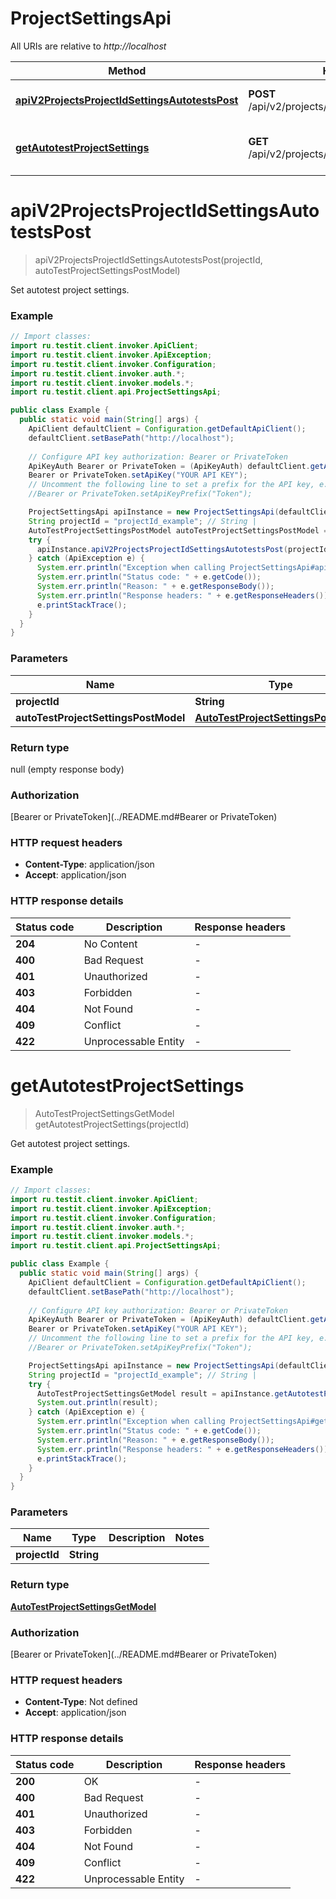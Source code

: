 # ProjectSettingsApi

All URIs are relative to *http://localhost*

| Method | HTTP request | Description |
|------------- | ------------- | -------------|
| [**apiV2ProjectsProjectIdSettingsAutotestsPost**](ProjectSettingsApi.md#apiV2ProjectsProjectIdSettingsAutotestsPost) | **POST** /api/v2/projects/{projectId}/settings/autotests | Set autotest project settings. |
| [**getAutotestProjectSettings**](ProjectSettingsApi.md#getAutotestProjectSettings) | **GET** /api/v2/projects/{projectId}/settings/autotests | Get autotest project settings. |


<a id="apiV2ProjectsProjectIdSettingsAutotestsPost"></a>
# **apiV2ProjectsProjectIdSettingsAutotestsPost**
> apiV2ProjectsProjectIdSettingsAutotestsPost(projectId, autoTestProjectSettingsPostModel)

Set autotest project settings.

### Example
```java
// Import classes:
import ru.testit.client.invoker.ApiClient;
import ru.testit.client.invoker.ApiException;
import ru.testit.client.invoker.Configuration;
import ru.testit.client.invoker.auth.*;
import ru.testit.client.invoker.models.*;
import ru.testit.client.api.ProjectSettingsApi;

public class Example {
  public static void main(String[] args) {
    ApiClient defaultClient = Configuration.getDefaultApiClient();
    defaultClient.setBasePath("http://localhost");
    
    // Configure API key authorization: Bearer or PrivateToken
    ApiKeyAuth Bearer or PrivateToken = (ApiKeyAuth) defaultClient.getAuthentication("Bearer or PrivateToken");
    Bearer or PrivateToken.setApiKey("YOUR API KEY");
    // Uncomment the following line to set a prefix for the API key, e.g. "Token" (defaults to null)
    //Bearer or PrivateToken.setApiKeyPrefix("Token");

    ProjectSettingsApi apiInstance = new ProjectSettingsApi(defaultClient);
    String projectId = "projectId_example"; // String | 
    AutoTestProjectSettingsPostModel autoTestProjectSettingsPostModel = new AutoTestProjectSettingsPostModel(); // AutoTestProjectSettingsPostModel | 
    try {
      apiInstance.apiV2ProjectsProjectIdSettingsAutotestsPost(projectId, autoTestProjectSettingsPostModel);
    } catch (ApiException e) {
      System.err.println("Exception when calling ProjectSettingsApi#apiV2ProjectsProjectIdSettingsAutotestsPost");
      System.err.println("Status code: " + e.getCode());
      System.err.println("Reason: " + e.getResponseBody());
      System.err.println("Response headers: " + e.getResponseHeaders());
      e.printStackTrace();
    }
  }
}
```

### Parameters

| Name | Type | Description  | Notes |
|------------- | ------------- | ------------- | -------------|
| **projectId** | **String**|  | |
| **autoTestProjectSettingsPostModel** | [**AutoTestProjectSettingsPostModel**](AutoTestProjectSettingsPostModel.md)|  | [optional] |

### Return type

null (empty response body)

### Authorization

[Bearer or PrivateToken](../README.md#Bearer or PrivateToken)

### HTTP request headers

 - **Content-Type**: application/json
 - **Accept**: application/json

### HTTP response details
| Status code | Description | Response headers |
|-------------|-------------|------------------|
| **204** | No Content |  -  |
| **400** | Bad Request |  -  |
| **401** | Unauthorized |  -  |
| **403** | Forbidden |  -  |
| **404** | Not Found |  -  |
| **409** | Conflict |  -  |
| **422** | Unprocessable Entity |  -  |

<a id="getAutotestProjectSettings"></a>
# **getAutotestProjectSettings**
> AutoTestProjectSettingsGetModel getAutotestProjectSettings(projectId)

Get autotest project settings.

### Example
```java
// Import classes:
import ru.testit.client.invoker.ApiClient;
import ru.testit.client.invoker.ApiException;
import ru.testit.client.invoker.Configuration;
import ru.testit.client.invoker.auth.*;
import ru.testit.client.invoker.models.*;
import ru.testit.client.api.ProjectSettingsApi;

public class Example {
  public static void main(String[] args) {
    ApiClient defaultClient = Configuration.getDefaultApiClient();
    defaultClient.setBasePath("http://localhost");
    
    // Configure API key authorization: Bearer or PrivateToken
    ApiKeyAuth Bearer or PrivateToken = (ApiKeyAuth) defaultClient.getAuthentication("Bearer or PrivateToken");
    Bearer or PrivateToken.setApiKey("YOUR API KEY");
    // Uncomment the following line to set a prefix for the API key, e.g. "Token" (defaults to null)
    //Bearer or PrivateToken.setApiKeyPrefix("Token");

    ProjectSettingsApi apiInstance = new ProjectSettingsApi(defaultClient);
    String projectId = "projectId_example"; // String | 
    try {
      AutoTestProjectSettingsGetModel result = apiInstance.getAutotestProjectSettings(projectId);
      System.out.println(result);
    } catch (ApiException e) {
      System.err.println("Exception when calling ProjectSettingsApi#getAutotestProjectSettings");
      System.err.println("Status code: " + e.getCode());
      System.err.println("Reason: " + e.getResponseBody());
      System.err.println("Response headers: " + e.getResponseHeaders());
      e.printStackTrace();
    }
  }
}
```

### Parameters

| Name | Type | Description  | Notes |
|------------- | ------------- | ------------- | -------------|
| **projectId** | **String**|  | |

### Return type

[**AutoTestProjectSettingsGetModel**](AutoTestProjectSettingsGetModel.md)

### Authorization

[Bearer or PrivateToken](../README.md#Bearer or PrivateToken)

### HTTP request headers

 - **Content-Type**: Not defined
 - **Accept**: application/json

### HTTP response details
| Status code | Description | Response headers |
|-------------|-------------|------------------|
| **200** | OK |  -  |
| **400** | Bad Request |  -  |
| **401** | Unauthorized |  -  |
| **403** | Forbidden |  -  |
| **404** | Not Found |  -  |
| **409** | Conflict |  -  |
| **422** | Unprocessable Entity |  -  |

